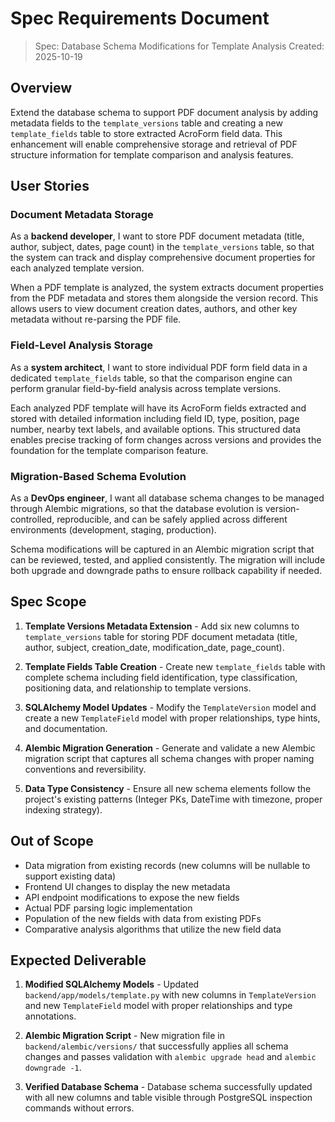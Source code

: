 # Spec Requirements Document

> Spec: Database Schema Modifications for Template Analysis
> Created: 2025-10-19

## Overview

Extend the database schema to support PDF document analysis by adding metadata fields to the `template_versions` table and creating a new `template_fields` table to store extracted AcroForm field data. This enhancement will enable comprehensive storage and retrieval of PDF structure information for template comparison and analysis features.

## User Stories

### Document Metadata Storage

As a **backend developer**, I want to store PDF document metadata (title, author, subject, dates, page count) in the `template_versions` table, so that the system can track and display comprehensive document properties for each analyzed template version.

When a PDF template is analyzed, the system extracts document properties from the PDF metadata and stores them alongside the version record. This allows users to view document creation dates, authors, and other key metadata without re-parsing the PDF file.

### Field-Level Analysis Storage

As a **system architect**, I want to store individual PDF form field data in a dedicated `template_fields` table, so that the comparison engine can perform granular field-by-field analysis across template versions.

Each analyzed PDF template will have its AcroForm fields extracted and stored with detailed information including field ID, type, position, page number, nearby text labels, and available options. This structured data enables precise tracking of form changes across versions and provides the foundation for the template comparison feature.

### Migration-Based Schema Evolution

As a **DevOps engineer**, I want all database schema changes to be managed through Alembic migrations, so that the database evolution is version-controlled, reproducible, and can be safely applied across different environments (development, staging, production).

Schema modifications will be captured in an Alembic migration script that can be reviewed, tested, and applied consistently. The migration will include both upgrade and downgrade paths to ensure rollback capability if needed.

## Spec Scope

1. **Template Versions Metadata Extension** - Add six new columns to `template_versions` table for storing PDF document metadata (title, author, subject, creation_date, modification_date, page_count).

2. **Template Fields Table Creation** - Create new `template_fields` table with complete schema including field identification, type classification, positioning data, and relationship to template versions.

3. **SQLAlchemy Model Updates** - Modify the `TemplateVersion` model and create a new `TemplateField` model with proper relationships, type hints, and documentation.

4. **Alembic Migration Generation** - Generate and validate a new Alembic migration script that captures all schema changes with proper naming conventions and reversibility.

5. **Data Type Consistency** - Ensure all new schema elements follow the project's existing patterns (Integer PKs, DateTime with timezone, proper indexing strategy).

## Out of Scope

- Data migration from existing records (new columns will be nullable to support existing data)
- Frontend UI changes to display the new metadata
- API endpoint modifications to expose the new fields
- Actual PDF parsing logic implementation
- Population of the new fields with data from existing PDFs
- Comparative analysis algorithms that utilize the new field data

## Expected Deliverable

1. **Modified SQLAlchemy Models** - Updated `backend/app/models/template.py` with new columns in `TemplateVersion` and new `TemplateField` model with proper relationships and type annotations.

2. **Alembic Migration Script** - New migration file in `backend/alembic/versions/` that successfully applies all schema changes and passes validation with `alembic upgrade head` and `alembic downgrade -1`.

3. **Verified Database Schema** - Database schema successfully updated with all new columns and table visible through PostgreSQL inspection commands without errors.
